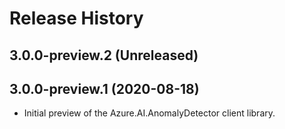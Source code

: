 # Release History

## 3.0.0-preview.2 (Unreleased)


## 3.0.0-preview.1 (2020-08-18)

- Initial preview of the Azure.AI.AnomalyDetector client library.
